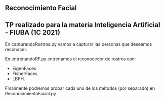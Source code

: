 ## Reconocimiento Facial 
## TP realizado para la materia Inteligencia Artificial - FIUBA (1C 2021)

En capturandoRostros.py vamos a capturar las personas que deseamos reconocer. 

En entrenandoRF.py entrenamos el reconocedor de rostros con:
  - EigenFaces
  - FisherFaces
  - LBPH. 

Finalmente podremos probar cada uno de los métodos (por separado) en ReconocimientoFacial.py
